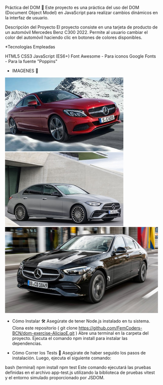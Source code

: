 Práctica del DOM 🚗
Este proyecto es una práctica del uso del DOM (Document Object Model) en JavaScript para realizar cambios dinámicos en la interfaz de usuario.

Descripción del Proyecto
El proyecto consiste en una tarjeta de producto de un automóvil Mercedes Benz C300 2022. Permite al usuario cambiar el color del automóvil haciendo clic en botones de colores disponibles.

*Tecnologías Empleadas

HTML5
CSS3
JavaScript (ES6+)
Font Awesome - Para iconos
Google Fonts - Para la fuente "Poppins"

* IMAGENES  📸

![Coche  Rojo]( public/img/redcar.jpg)
![Coche  Gris]( public/img/graycar.jpg)
![Coche  Negro]( public/img/blackcar.jpg)

* Cómo Instalar 🛠️
Asegúrate de tener Node.js instalado en tu sistema.
Clona este repositorio  ( git clone https://github.com/FemCoders-BCN/dom-exercise-AliciaoE.git  )
Abre una terminal en la carpeta del proyecto.
Ejecuta el comando npm install para instalar las dependencias.

* Cómo Correr los Tests 🧪
Asegúrate de haber seguido los pasos de instalación. Luego, ejecuta el siguiente comando:

bash (terminal)
npm install
npm test
Este comando ejecutará las pruebas definidas en el archivo app-test.js utilizando la biblioteca de pruebas vitest y el entorno simulado proporcionado por JSDOM.
